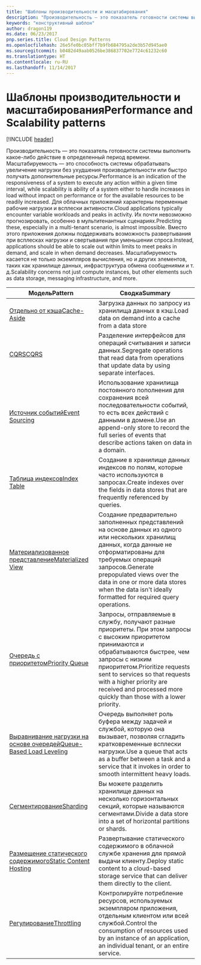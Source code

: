 ```yaml
---
title: "Шаблоны производительности и масштабирования"
description: "Производительность — это показатель готовности системы выполнить какое-либо действие в определенный период времени. Масштабируемость — это способность системы обрабатывать увеличение нагрузки без ухудшения производительности или быстро получать дополнительные ресурсы. Для облачных приложений характерны переменные рабочие нагрузки и всплески активности. Их почти невозможно прогнозировать, особенно в мультитенантных сценариях. Вместо этого приложения должны поддерживать возможность развертывания при всплесках нагрузки и свертывания при уменьшении спроса. Масштабируемость касается не только экземпляров вычисления, но и других элементов, таких как хранилище данных, инфраструктура обмена сообщениями и т. д."
keywords: "конструктивный шаблон"
author: dragon119
ms.date: 06/23/2017
pnp.series.title: Cloud Design Patterns
ms.openlocfilehash: 26e5fe0bc05bff7b9fb684795a2de3b57d945ae0
ms.sourcegitcommit: b0482d49aab0526be386837702e7724c61232c60
ms.translationtype: HT
ms.contentlocale: ru-RU
ms.lasthandoff: 11/14/2017
---
```

# <a name="performance-and-scalability-patterns"></a><span data-ttu-id="ad710-108">Шаблоны производительности и масштабирования</span><span class="sxs-lookup"><span data-stu-id="ad710-108">Performance and Scalability patterns</span></span>

[!INCLUDE [header](../../_includes/header.md)]

<span data-ttu-id="ad710-109">Производительность — это показатель готовности системы выполнить какое-либо действие в определенный период времени. Масштабируемость — это способность системы обрабатывать увеличение нагрузки без ухудшения производительности или быстро получать дополнительные ресурсы.</span><span class="sxs-lookup"><span data-stu-id="ad710-109">Performance is an indication of the responsiveness of a system to execute any action within a given time interval, while scalability is ability of a system either to handle increases in load without impact on performance or for the available resources to be readily increased.</span></span> <span data-ttu-id="ad710-110">Для облачных приложений характерны переменные рабочие нагрузки и всплески активности.</span><span class="sxs-lookup"><span data-stu-id="ad710-110">Cloud applications typically encounter variable workloads and peaks in activity.</span></span> <span data-ttu-id="ad710-111">Их почти невозможно прогнозировать, особенно в мультитенантных сценариях.</span><span class="sxs-lookup"><span data-stu-id="ad710-111">Predicting these, especially in a multi-tenant scenario, is almost impossible.</span></span> <span data-ttu-id="ad710-112">Вместо этого приложения должны поддерживать возможность развертывания при всплесках нагрузки и свертывания при уменьшении спроса.</span><span class="sxs-lookup"><span data-stu-id="ad710-112">Instead, applications should be able to scale out within limits to meet peaks in demand, and scale in when demand decreases.</span></span> <span data-ttu-id="ad710-113">Масштабируемость касается не только экземпляров вычисления, но и других элементов, таких как хранилище данных, инфраструктура обмена сообщениями и т. д.</span><span class="sxs-lookup"><span data-stu-id="ad710-113">Scalability concerns not just compute instances, but other elements such as data storage, messaging infrastructure, and more.</span></span>

| <span data-ttu-id="ad710-114">Модель</span><span class="sxs-lookup"><span data-stu-id="ad710-114">Pattern</span></span> | <span data-ttu-id="ad710-115">Сводка</span><span class="sxs-lookup"><span data-stu-id="ad710-115">Summary</span></span> |
| ------- | ------- |
| [<span data-ttu-id="ad710-116">Отдельно от кэша</span><span class="sxs-lookup"><span data-stu-id="ad710-116">Cache-Aside</span></span>](../cache-aside.md) | <span data-ttu-id="ad710-117">Загрузка данных по запросу из хранилища данных в кэш.</span><span class="sxs-lookup"><span data-stu-id="ad710-117">Load data on demand into a cache from a data store</span></span> |
| [<span data-ttu-id="ad710-118">CQRS</span><span class="sxs-lookup"><span data-stu-id="ad710-118">CQRS</span></span>](../cqrs.md) | <span data-ttu-id="ad710-119">Разделение интерфейсов для операций считывания и записи данных.</span><span class="sxs-lookup"><span data-stu-id="ad710-119">Segregate operations that read data from operations that update data by using separate interfaces.</span></span> |
| [<span data-ttu-id="ad710-120">Источник событий</span><span class="sxs-lookup"><span data-stu-id="ad710-120">Event Sourcing</span></span>](../event-sourcing.md) | <span data-ttu-id="ad710-121">Использование хранилища постоянного пополнения для сохранения всей последовательности событий, то есть всех действий с данными в домене.</span><span class="sxs-lookup"><span data-stu-id="ad710-121">Use an append-only store to record the full series of events that describe actions taken on data in a domain.</span></span> |
| [<span data-ttu-id="ad710-122">Таблица индексов</span><span class="sxs-lookup"><span data-stu-id="ad710-122">Index Table</span></span>](../index-table.md) | <span data-ttu-id="ad710-123">Создание в хранилище данных индексов по полям, которые часто используются в запросах.</span><span class="sxs-lookup"><span data-stu-id="ad710-123">Create indexes over the fields in data stores that are frequently referenced by queries.</span></span> |
| [<span data-ttu-id="ad710-124">Материализованное представление</span><span class="sxs-lookup"><span data-stu-id="ad710-124">Materialized View</span></span>](../materialized-view.md) | <span data-ttu-id="ad710-125">Создание предварительно заполненных представлений на основе данных из одного или нескольких хранилищ данных, когда данные не отформатированы для требуемых операций запросов.</span><span class="sxs-lookup"><span data-stu-id="ad710-125">Generate prepopulated views over the data in one or more data stores when the data isn't ideally formatted for required query operations.</span></span> |
| [<span data-ttu-id="ad710-126">Очередь с приоритетом</span><span class="sxs-lookup"><span data-stu-id="ad710-126">Priority Queue</span></span>](../priority-queue.md) | <span data-ttu-id="ad710-127">Запросы, отправляемые в службу, получают разные приоритеты. При этом запросы с высоким приоритетом принимаются и обрабатываются быстрее, чем запросы с низким приоритетом.</span><span class="sxs-lookup"><span data-stu-id="ad710-127">Prioritize requests sent to services so that requests with a higher priority are received and processed more quickly than those with a lower priority.</span></span> |
| [<span data-ttu-id="ad710-128">Выравнивание нагрузки на основе очередей</span><span class="sxs-lookup"><span data-stu-id="ad710-128">Queue-Based Load Leveling</span></span>](../queue-based-load-leveling.md) | <span data-ttu-id="ad710-129">Очередь выполняет роль буфера между задачей и службой, которую она вызывает, позволяя сгладить кратковременные всплески нагрузки.</span><span class="sxs-lookup"><span data-stu-id="ad710-129">Use a queue that acts as a buffer between a task and a service that it invokes in order to smooth intermittent heavy loads.</span></span> |
| [<span data-ttu-id="ad710-130">Сегментирование</span><span class="sxs-lookup"><span data-stu-id="ad710-130">Sharding</span></span>](../sharding.md) | <span data-ttu-id="ad710-131">Вы можете разделить хранилище данных на несколько горизонтальных секций, которые называются сегментами.</span><span class="sxs-lookup"><span data-stu-id="ad710-131">Divide a data store into a set of horizontal partitions or shards.</span></span> |
| [<span data-ttu-id="ad710-132">Размещение статического содержимого</span><span class="sxs-lookup"><span data-stu-id="ad710-132">Static Content Hosting</span></span>](../static-content-hosting.md) | <span data-ttu-id="ad710-133">Развертывание статического содержимого в облачной службе хранения для прямой выдачи клиенту.</span><span class="sxs-lookup"><span data-stu-id="ad710-133">Deploy static content to a cloud-based storage service that can deliver them directly to the client.</span></span> |
| [<span data-ttu-id="ad710-134">Регулирование</span><span class="sxs-lookup"><span data-stu-id="ad710-134">Throttling</span></span>](../throttling.md) | <span data-ttu-id="ad710-135">Контролируйте потребление ресурсов, используемых экземпляром приложения, отдельным клиентом или всей службой.</span><span class="sxs-lookup"><span data-stu-id="ad710-135">Control the consumption of resources used by an instance of an application, an individual tenant, or an entire service.</span></span> |